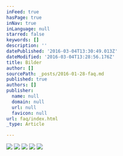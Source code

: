 ```yaml
---
inFeed: true
hasPage: true
inNav: true
inLanguage: null
starred: false
keywords: []
description: ''
datePublished: '2016-03-04T13:30:49.013Z'
dateModified: '2016-03-04T13:28:56.176Z'
title: Bilder
author: []
sourcePath: _posts/2016-01-28-faq.md
published: true
authors: []
publisher:
  name: null
  domain: null
  url: null
  favicon: null
url: faq/index.html
_type: Article

---
```

![](https://s3-us-west-2.amazonaws.com/the-grid-img/p/ea86f3334d4fc9932d556d53ea0ea18d807e144c.jpg)
![](https://s3-us-west-2.amazonaws.com/the-grid-img/p/d59a16024405ad5421f201f23949f19b1a64a60f.jpg)
![](https://s3-us-west-2.amazonaws.com/the-grid-img/p/08842cd7ffa7f3ca07265604eb450ba71b997a94.jpg)
![](https://s3-us-west-2.amazonaws.com/the-grid-img/p/9ec8640d45ff5255d86036ef258cac024346f36c.jpg)
![](https://s3-us-west-2.amazonaws.com/the-grid-img/p/ed75ad8a9ed22dbdee2f34d859a7adecae1af853.jpg)